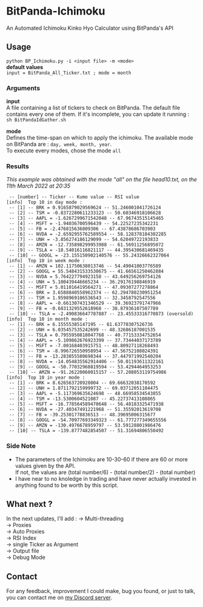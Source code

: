 # BitPanda-Ichimoku
 An Automated Ichimoku Kinko Hyo Calculator using BitPanda's API

## Usage
`python BP_Ichimoku.py -i <input file> -m <mode> `  
**default values**  
`input = BitPanda_All_Ticker.txt ; mode = month`  

### Arguments
**input**  
A file containing a list of tickers to check on BitPanda. The default file contains every one of them. If it's incomplete, you can update it running :  
`sh BitPandaIdGather.sh`

**mode**  
Defines the time-span on which to apply the ichimoku. The available mode on BitPanda are :
`day, week, month, year`.   
To execute every modes, chose the mode `all`  

### Results
*This example was obtained with the mode "all" on the file head10.txt, on the 11th March 2022 at 20:35*
```text
 -- [number] -- Ticker -- Kumo value -- RSI value
[info]  Top 10 in day mode :  
 -- [1] -- BRK = 0.9165879029569624 -- 51.246001041726124  
 -- [2] -- TSM = -0.8372280611233123 -- 50.60346918106628  
 -- [3] -- AAPL = -1.6267299671542048 -- 67.96743515145465  
 -- [4] -- MSFT = -1.94036700596439 -- 54.22527235342231  
 -- [5] -- FB = -2.476815636809306 -- 67.43878686703903  
 -- [6] -- NVDA = -2.6592955762589554 -- 58.128378184302285  
 -- [7] -- UNH = -3.856274186129099 -- 54.62049722193833  
 -- [8] -- AMZN = -12.735898299953988 -- 61.56911256895072  
 -- [9] -- TSLA = -18.54016116821117 -- 44.395430681469435  
 -- [10] -- GOOGL = -23.155150902140576 -- 55.24326662327064  
[info]  Top 10 in week mode :  
 -- [1] -- AMZN = 102.11750638013746 -- 54.49041003776589  
 -- [2] -- GOOGL = 55.548431533530675 -- 41.66561250462884  
 -- [3] -- NVDA = 5.764227794923158 -- 43.649256269754126  
 -- [4] -- UNH = 5.100439446665234 -- 36.29176198846919  
 -- [5] -- MSFT = 5.011016419564271 -- 47.09307277278864  
 -- [6] -- BRK = 3.6588840558962374 -- 62.294780230951254  
 -- [7] -- TSM = 1.9598969106536543 -- 32.3458792547556  
 -- [8] -- AAPL = -0.661307431346529 -- 39.36923791747966  
 -- [9] -- FB = -0.6831329552618968 -- 38.87936107507789  
 -- [10] -- TSLA = -2.490836647787887 -- 23.45533316770873 (oversold)  
[info]  Top 10 in month mode :  
 -- [1] -- BRK = 6.15555385147195 -- 61.63770307526736  
 -- [2] -- UNH = 6.035457535242699 -- 48.32686187001535  
 -- [3] -- TSLA = 0.7955950818047768 -- 40.77153334752654  
 -- [4] -- AAPL = -5.109862676923399 -- 37.73444037173789  
 -- [5] -- MSFT = -7.00168403915751 -- 48.80927118268493  
 -- [6] -- TSM = -8.996726550958954 -- 47.56752108024391  
 -- [7] -- FB = -13.283855580698344 -- 37.447971992540204  
 -- [8] -- NVDA = -14.054835562914406 -- 50.01193611322161  
 -- [9] -- GOOGL = -50.77032968819594 -- 53.4294464953253  
 -- [10] -- AMZN = -91.26220060015157 -- 57.208053119754986  
[info]  Top 10 in year mode :  
 -- [1] -- BRK = 8.626563720928004 -- 69.66632038170592  
 -- [2] -- UNH = 1.8711792159999732 -- 69.03712051104475  
 -- [3] -- AAPL = -5.117369635624698 -- 48.66958534543855  
 -- [4] -- TSM = -13.5300604521087 -- 45.22737413108865  
 -- [5] -- MSFT = -16.778564589470648 -- 56.48183325471938  
 -- [6] -- NVDA = -27.40347491221968 -- 51.35592013619708  
 -- [7] -- FB = -39.25301778836513 -- 48.39695006315677  
 -- [8] -- GOOGL = -54.70977693349323 -- 61.777277349655556  
 -- [9] -- AMZN = -130.4976678959797 -- 53.59128801986476  
 -- [10] -- TSLA = -139.8777482854507 -- 51.31694806550492  
 ```

### Side Note
- The parameters of the Ichimoku are 10-30-60 if there are 60 or more values given by the API.  
If not, the values are (total number/6) - (total number/2) - (total number)  
- I have near to no knoledge in trading and have never actually invested in anything found to be worth by this script.  

## What next ?
In the next updates, I'll add : 
-> Multi-threading  
-> Proxies  
-> Auto Proxies  
-> RSI Index  
-> single Ticker as Argument  
-> Output file  
-> Debug Mode  


## Contact
For any feedback, improvement I could make, bug you found, or just to talk, you can contact me on [my Discord server]().



